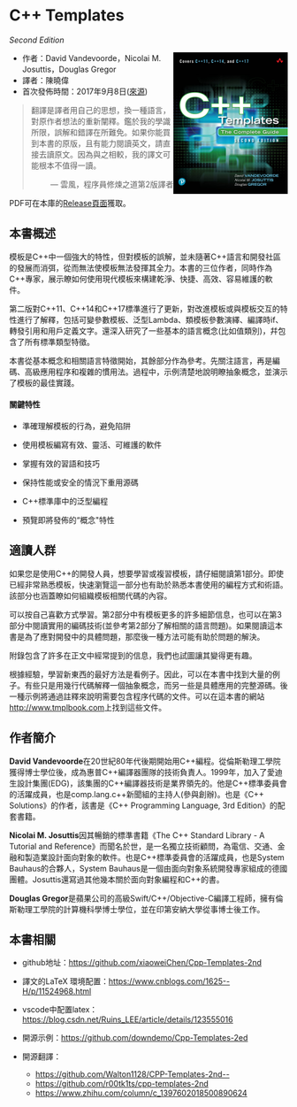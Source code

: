 # C++ Templates

*Second Edition*

<a><img src="cover.jpg" height="256px" align="right"></a>

* 作者：David Vandevoorde，Nicolai M. Josuttis，Douglas Gregor
* 譯者：陳曉偉
* 首次發佈時間：2017年9月8日([來源](https://www.amazon.com/C-Templates-Complete-Guide-2nd/dp/0321714121))

> 翻譯是譯者用自己的思想，換一種語言，對原作者想法的重新闡釋。鑑於我的學識所限，誤解和錯譯在所難免。如果你能買到本書的原版，且有能力閱讀英文，請直接去讀原文。因為與之相較，我的譯文可能根本不值得一讀。
>
> <p align="right"> — 雲風，程序員修煉之道第2版譯者</p>

PDF可在本庫的[Release頁面](https://github.com/xiaoweiChen/Cpp-Templates-2nd/releases)獲取。

## 本書概述

模板是C++中一個強大的特性，但對模板的誤解，並未隨著C++語言和開發社區的發展而消弭，從而無法使模板無法發揮其全力。本書的三位作者，同時作為C++專家，展示瞭如何使用現代模板來構建乾淨、快捷、高效、容易維護的軟件。

第二版對C++11、C++14和C++17標準進行了更新，對改進模板或與模板交互的特性進行了解釋，包括可變參數模板、泛型Lambda、類模板參數演繹、編譯時if、轉發引用和用戶定義文字。還深入研究了一些基本的語言概念(比如值類別)，幷包含了所有標準類型特徵。

本書從基本概念和相關語言特徵開始，其餘部分作為參考。先關注語言，再是編碼、高級應用程序和複雜的慣用法。過程中，示例清楚地說明瞭抽象概念，並演示了模板的最佳實踐。

#### 關鍵特性

- 準確理解模板的行為，避免陷阱

- 使用模板編寫有效、靈活、可維護的軟件

- 掌握有效的習語和技巧

- 保持性能或安全的情況下重用源碼

- C++標準庫中的泛型編程

- 預覽即將發佈的“概念"特性

  

## 適讀人群

如果您是使用C++的開發人員，想要學習或複習模板，請仔細閱讀第1部分。即使已經非常熟悉模板，快速瀏覽這一部分也有助於熟悉本書使用的編程方式和術語。該部分也涵蓋瞭如何組織模板相關代碼的內容。

可以按自己喜歡方式學習。第2部分中有模板更多的許多細節信息，也可以在第3部分中閱讀實用的編碼技術(並參考第2部分了解相關的語言問題)。如果閱讀這本書是為了應對開發中的具體問題，那麼後一種方法可能有助於問題的解決。

附錄包含了許多在正文中經常提到的信息，我們也試圖讓其變得更有趣。

根據經驗，學習新東西的最好方法是看例子。因此，可以在本書中找到大量的例子。有些只是用幾行代碼解釋一個抽象概念，而另一些是具體應用的完整源碼。後一種示例將通過註釋來說明需要包含程序代碼的文件。可以在這本書的網站<http://www.tmplbook.com>上找到這些文件。

## 作者簡介

**David Vandevoorde**在20世紀80年代後期開始用C++編程。從倫斯勒理工學院獲得博士學位後，成為惠普C++編譯器團隊的技術負責人。1999年，加入了愛迪生設計集團(EDG)，該集團的C++編譯器技術是業界領先的。他是C++標準委員會的活躍成員，也是comp.lang.c++新聞組的主持人(參與創辦)。也是《C++ Solutions》的作者，該書是《C++ Programming Language, 3rd Edition》的配套書籍。

**Nicolai M. Josuttis**因其暢銷的標準書籍《The C++ Standard Library - A Tutorial and Reference》而聞名於世，是一名獨立技術顧問，為電信、交通、金融和製造業設計面向對象的軟件。也是C++標準委員會的活躍成員，也是System Bauhaus的合夥人，System Bauhaus是一個由面向對象系統開發專家組成的德國團體。Josuttis還寫過其他幾本關於面向對象編程和C++的書。

**Douglas Gregor**是蘋果公司的高級Swift/C++/Objective-C編譯工程師，擁有倫斯勒理工學院的計算機科學博士學位，並在印第安納大學從事博士後工作。



## 本書相關

* github地址：<https://github.com/xiaoweiChen/Cpp-Templates-2nd>
* 譯文的LaTeX 環境配置：<https://www.cnblogs.com/1625--H/p/11524968.html>
* vscode中配置latex：<https://blog.csdn.net/Ruins_LEE/article/details/123555016>
* 開源示例：<https://github.com/downdemo/Cpp-Templates-2ed>
* 開源翻譯：

  * <https://github.com/Walton1128/CPP-Templates-2nd-->
  * <https://github.com/r00tk1ts/cpp-templates-2nd>
  * <https://www.zhihu.com/column/c_1397602018500890624>

